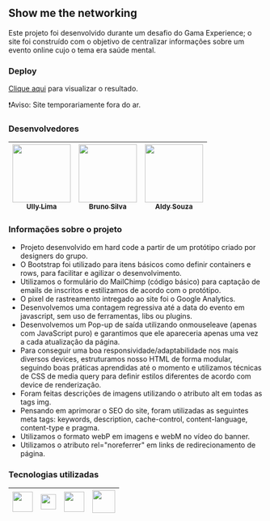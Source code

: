## Show me the networking

Este projeto foi desenvolvido durante um desafio do Gama Experience; o site foi construído com o objetivo de centralizar informações sobre um evento online cujo o tema era saúde mental.

### Deploy

[Clique aqui](https://www.beelieve.site/) para visualizar o resultado. 

❗Aviso: Site temporariamente fora do ar.

### Desenvolvedores

| [<img src="https://avatars1.githubusercontent.com/u/48460171?s=400&u=3575aa416914c013e7f5fc43a20c69f6be042b2a&v=4" width=115><br><sub>Ully Lima</sub>](https://github.com/ullyolima) | [<img src="https://avatars0.githubusercontent.com/u/17436856?s=400&u=06f833db45f6dd4b1e7a74279c2ba3f0b9439e09&v=4" width=115><br><sub>Bruno Silva</sub>](https://github.com/brunosilva) | [<img src="https://avatars0.githubusercontent.com/u/60198926?s=400&u=3358dd56ed4176400c61b9703be9199bbea0e016&v=4" width=115><br><sub>Aldy Souza</sub>](https://github.com/AldySouza) |
| :---: | :---: | :---: 

### Informações sobre o projeto

- Projeto desenvolvido em hard code a partir de um protótipo criado por designers do grupo.
- O Bootstrap foi utilizado para itens básicos como definir containers e rows, para facilitar e agilizar o desenvolvimento.
- Utilizamos o formulário do MailChimp (código básico) para captação de emails de inscritos e estilizamos de acordo com o protótipo.
- O pixel de rastreamento intregado ao site foi o Google Analytics.
- Desenvolvemos uma contagem regressiva até a data do evento em javascript, sem uso de ferramentas, libs ou plugins.
- Desenvolvemos um Pop-up de saída utilizando onmouseleave (apenas com JavaScript puro) e garantimos que ele apareceria apenas uma vez a cada atualização da página.
- Para conseguir uma boa responsividade/adaptabilidade nos mais diversos devices, estruturamos nosso HTML de forma modular, seguindo boas práticas aprendidas até o momento e utilizamos técnicas de CSS de media query para definir estilos diferentes de acordo com device de renderização.
- Foram feitas descrições de imagens utilizando o atributo alt em todas as tags img.
- Pensando em aprimorar o SEO do site, foram utilizadas as seguintes meta tags: keywords, description, cache-control, content-language, content-type e pragma.
- Utilizamos o formato webP em imagens e webM no vídeo do banner.
- Utilizamos o atributo rel="noreferrer" em links de redirecionamento de página.

### Tecnologias utilizadas 

| <img src="https://upload.wikimedia.org/wikipedia/commons/thumb/6/61/HTML5_logo_and_wordmark.svg/1200px-HTML5_logo_and_wordmark.svg.png" width=40 align="center"> | <img src="https://upload.wikimedia.org/wikipedia/commons/thumb/d/d5/CSS3_logo_and_wordmark.svg/100px-CSS3_logo_and_wordmark.svg.png" width=30 align="center"> | <img src="https://upload.wikimedia.org/wikipedia/commons/thumb/9/99/Unofficial_JavaScript_logo_2.svg/1200px-Unofficial_JavaScript_logo_2.svg.png" width=40 align="center"> | <img src="https://cdn.freebiesupply.com/logos/thumbs/2x/bootstrap-4-logo.png" width=45 align="center"> |
| :---: | :---: | :---: | :---: 

